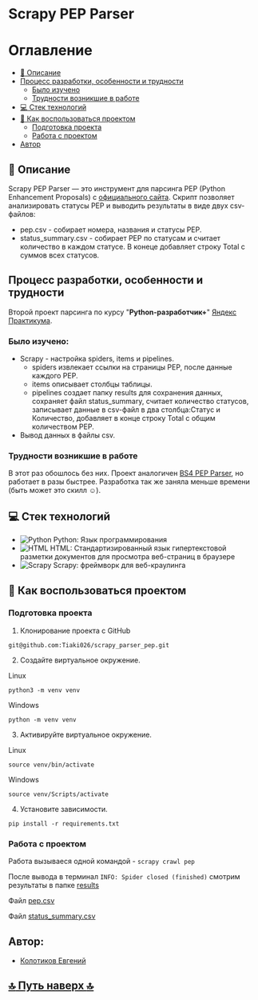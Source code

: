 # Scrapy PEP Parser

# Оглавление
- [:page_with_curl: Описание](https://github.com/Tiaki026/scrapy_parser_pep?tab=readme-ov-file#page_with_curl-описание)
- [Процесс разработки, особенности и трудности](https://github.com/Tiaki026/scrapy_parser_pep?tab=readme-ov-file#процесс-разработки-особенности-и-трудности)
  - [Было изучено](https://github.com/Tiaki026/scrapy_parser_pep?tab=readme-ov-file#было-изучено)
  - [Трудности возникшие в работе](https://github.com/Tiaki026/scrapy_parser_pep?tab=readme-ov-file#трудности-возникшие-в-работе)
- [:computer: Стек технологий](https://github.com/Tiaki026/scrapy_parser_pep?tab=readme-ov-file#computer-стек-технологий)
- [:page_with_curl: Как воспользоваться проектом]()
  - [Подготовка проекта](https://github.com/Tiaki026/scrapy_parser_pep?tab=readme-ov-file#page_with_curl-как-воспользоваться-проектом)
  - [Работа с проектом](https://github.com/Tiaki026/scrapy_parser_pep?tab=readme-ov-file#работа-с-проектом)
- [Автор](https://github.com/Tiaki026/scrapy_parser_pep?tab=readme-ov-file#автор)

## :page_with_curl: Описание
Scrapy PEP Parser — это инструмент для парсинга PEP (Python Enhancement Proposals) с [официального сайта](https://peps.python.org/). Скрипт позволяет анализировать статусы PEP и выводить результаты в виде двух csv-файлов:
  - pep.csv - собирает номера, названия и статусы PEP.
  - status_summary.csv - собирает PEP по статусам и считает количество в каждом статусе. В конеце добавляет строку Total с суммов всех статусов.

## Процесс разработки, особенности и трудности
Второй проект парсинга по курсу "**Python-разработчик+**" [Яндекс Практикума](https://github.com/yandex-praktikum).
### Было изучено:
- Scrapy - настройка spiders, items и pipelines.
    - spiders извлекает ссылки на страницы PEP, после данные каждого PEP.
    - items описывает столбцы таблицы.
    - pipelines создает папку results для сохранения данных, сохраняет файл status_summary, считает количество статусов, записывает данные в csv-файл в два столбца:Статус и Количество, добавляет в конце строку Total с общим количеством PEP.
- Вывод данных в файлы csv.

### Трудности возникшие в работе
В этот раз обошлось без них. Проект аналогичен [BS4 PEP Parser](https://github.com/Tiaki026/bs4_parser_pep), но работает в разы быстрее. Разработка так же заняла меньше времени (быть может это скилл :relaxed:).

## :computer: Стек технологий
- ![Python](https://img.shields.io/badge/python-3670A0?style=for-the-badge&logo=python&logoColor=ffdd54) Python: Язык программирования
- ![HTML](https://img.shields.io/badge/HTML5-E34F26?style=for-the-badge&logo=html5&logoColor=white) HTML: Стандартизированный язык гипертекстовой разметки документов для просмотра веб-страниц в браузере
- ![Scrapy](https://camo.githubusercontent.com/62dad9d31c76f2b27fcb196bf11719988be8c7b8eb84bb24aee2fd8a1582c668/68747470733a2f2f72656164746865646f63732e6f72672f70726f6a656374732f7363726170792d72656469732f62616467652f3f76657273696f6e3d6c6174657374) Scrapy: фреймворк для веб-краулинга


## :page_with_curl: Как воспользоваться проектом
### Подготовка проекта
1. Клонирование проекта с GitHub
```
git@github.com:Tiaki026/scrapy_parser_pep.git
```
2.	Создайте виртуальное окружение.

Linux
```
python3 -m venv venv
```
Windows
```
python -m venv venv
```
3.	Активируйте виртуальное окружение.

Linux
```
source venv/bin/activate
```
Windows
```
source venv/Scripts/activate
```
4.	Установите зависимости.
```
pip install -r requirements.txt
```
### Работа с проектом
Работа вызываеся одной командой - `scrapy crawl pep`

После вывода в терминал `INFO: Spider closed (finished)` смотрим результаты в папке [results](https://github.com/Tiaki026/scrapy_parser_pep/tree/main/results)

Файл [pep.csv](https://github.com/Tiaki026/scrapy_parser_pep/blob/main/results/pep_2024-08-12T00-35-59.csv)

Файл [status_summary.csv](https://github.com/Tiaki026/scrapy_parser_pep/blob/main/results/status_summary_2024-08-12-03-35-59.csv)


## Автор:
  - [Колотиков Евгений](https://github.com/Tiaki026)
## 


  ## [:top: Путь наверх :top:](https://github.com/Tiaki026/scrapy_parser_pep?tab=readme-ov-file#scrapy-pep-parser)
